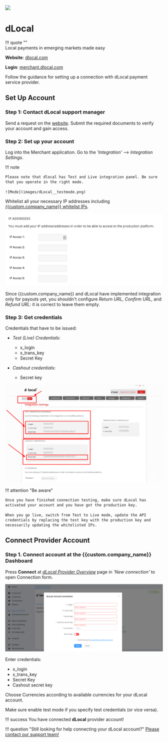 <img src="https://static.openfintech.io/payment_providers/dlocal/logo.svg?w=400" width="400px">

# dLocal

!!! quote ""    
    Local payments in emerging markets made easy

**Website**: [dlocal.com](https://dlocal.com/)

**Login**: [merchant.dlocal.com](https://merchant.dlocal.com/login)

Follow the guidance for setting up a connection with dLocal payment service provider.

## Set Up Account

### Step 1: Contact dLocal support manager

Send a request on the [website](https://dlocal.com/lets-talk/). Submit the required documents to verify your account and gain access.

### Step 2: Set up your account

Log into the Merchant application. Go to the *'Integration'* --> *Integration Settings*.

!!! note

    Please note that dlocal has Test and Live integration panel. Be sure that you operate in the right mode.

    ![Mode](images/dLocal__testmode.png)

Whitelist all your necessary IP addresses including [{{custom.company_name}} whitelist IPs](/integration/ips/).

![IPs](images/ip-addresses.png)

Since {{custom.company_name}} and dLocal have implemented integration only for payouts yet, you shouldn't configure *Return URL*, *Confirm URL*, and *Refund URL*: it is correct to leave them empty.

### Step 3: Get credentials

Credentials that have to be issued:

* *Test (Live) Credentials*:

    * x_login
    * x_trans_key
    * Secret Key

* *Cashout credentials*:

    * Secret key

![Credentials](images/dLocal__cred.png)

!!! attention "Be aware"

    Once you have finished connection testing, make sure dLocal has activated your account and you have got the production key.
    
    When you go live, switch from Test to Live mode, update the API credentials by replacing the test key with the production key and necessarily updating the whitelisted IPs.

## Connect Provider Account

### Step 1. Connect account at the {{custom.company_name}} Dashboard

Press **Connect** at [*dLocal Provider Overview*]({{custom.dashboard_base_url}}connect-directory/payment-providers/dLocal/general) page in *'New connection'* to open Connection form.

![Connect](images/provider-account.png)

Enter credentials:

* x_login
* x_trans_key
* Secret Key
* Cashout secret key

Choose Currencies according to available currencies for your dLocal account.

Make sure enable test mode if you specify test credentials (or vice versa).

!!! success
    You have connected **dLocal** provider account!

!!! question "Still looking for help connecting your dLocal account?"
    <!--email_off-->[Please contact our support team!](mailto:{{custom.support_email}})<!--/email_off-->
